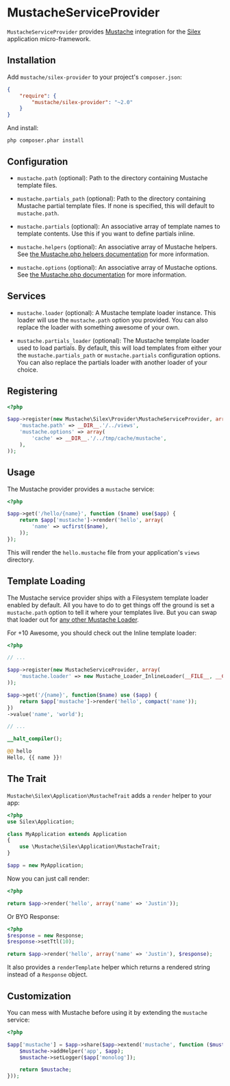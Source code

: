 # MustacheServiceProvider

`MustacheServiceProvider` provides [Mustache][mustache] integration for the
[Silex][silex] application micro-framework.

 [mustache]: http://github.com/bobthecow/mustache.php
 [silex]:    http://silex.sensiolabs.org


## Installation

Add `mustache/silex-provider` to your project's `composer.json`:

```json
{
    "require": {
        "mustache/silex-provider": "~2.0"
    }
}
```

And install:

```
php composer.phar install
```


## Configuration

 * `mustache.path` (optional): Path to the directory containing Mustache
   template files.

 * `mustache.partials_path` (optional): Path to the directory containing
   Mustache partial template files. If none is specified, this will default to
   `mustache.path`.

 * `mustache.partials` (optional): An associative array of template names to
   template contents. Use this if you want to define partials inline.

 * `mustache.helpers` (optional): An associative array of Mustache helpers.
   See [the Mustache.php helpers documentation][helpers] for more information.

 * `mustache.options` (optional): An associative array of Mustache options. See
   [the Mustache.php documentation][options] for more information.

 [helpers]: https://github.com/bobthecow/mustache.php/wiki#helpers
 [options]: https://github.com/bobthecow/mustache.php/wiki


## Services

 * `mustache.loader` (optional): A Mustache template loader instance. This
   loader will use the `mustache.path` option you provided. You can also replace
   the loader with something awesome of your own.

 * `mustache.partials_loader` (optional): The Mustache template loader used to
   load partials. By default, this will load templates from either your the
   `mustache.partials_path` or `mustache.partials` configuration options. You
   can also replace the partials loader with another loader of your choice.


## Registering

```php
<?php

$app->register(new Mustache\Silex\Provider\MustacheServiceProvider, array(
    'mustache.path' => __DIR__.'/../views',
    'mustache.options' => array(
        'cache' => __DIR__.'/../tmp/cache/mustache',
    ),
));
```


## Usage

The Mustache provider provides a `mustache` service:

```php
<?php

$app->get('/hello/{name}', function ($name) use($app) {
    return $app['mustache']->render('hello', array(
        'name' => ucfirst($name),
    ));
});
```

This will render the `hello.mustache` file from your application's `views`
directory.


## Template Loading

The Mustache service provider ships with a Filesystem template loader enabled by
default. All you have to do to get things off the ground is set a
`mustache.path` option to tell it where your templates live. But you can swap
that loader out for [any other Mustache Loader][loader].

For +10 Awesome, you should check out the Inline template loader:

```php
<?php

// ...

$app->register(new MustacheServiceProvider, array(
    'mustache.loader' => new Mustache_Loader_InlineLoader(__FILE__, __COMPILER_HALT_OFFSET__)
));

$app->get('/{name}', function($name) use ($app) {
    return $app['mustache']->render('hello', compact('name'));
})
->value('name', 'world');

// ...

__halt_compiler();

@@ hello
Hello, {{ name }}!
```

 [loader]: https://github.com/bobthecow/mustache.php/wiki/Template-Loading#available-loaders


## The Trait

`Mustache\Silex\Application\MustacheTrait` adds a `render` helper to your app:

```php
<?php
use Silex\Application;

class MyApplication extends Application
{
    use \Mustache\Silex\Application\MustacheTrait;
}

$app = new MyApplication;
```

Now you can just call render:

```php
<?php

return $app->render('hello', array('name' => 'Justin'));
```

Or BYO Response:

```php
<?php
$response = new Response;
$response->setTtl(10);

return $app->render('hello', array('name' => 'Justin'), $response);
```

It also provides a `renderTemplate` helper which returns a rendered string
instead of a `Response` object.


## Customization

You can mess with Mustache before using it by extending the `mustache` service:

```php
<?php

$app['mustache'] = $app->share($app->extend('mustache', function ($mustache, $app) {
    $mustache->addHelper('app', $app);
    $mustache->setLogger($app['monolog']);

    return $mustache;
}));
```
